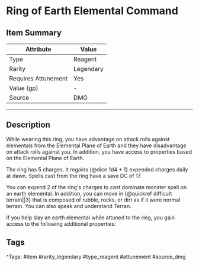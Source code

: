 # Ring of Earth Elemental Command

## Item Summary

| Attribute            | Value                        |
|----------------------|------------------------------|
| Type                 | Reagent |
| Rarity               | Legendary             |
| Requires Attunement  | Yes                |
| Value (gp)           | -    |
| Source               | DMG |

---

## Description

While wearing this ring, you have advantage on attack rolls against elementals from the Elemental Plane of Earth and they have disadvantage on attack rolls against you. In addition, you have access to properties based on the Elemental Plane of Earth.

The ring has 5 charges. It regains {@dice 1d4 + 1} expended charges daily at dawn. Spells cast from the ring have a save DC of 17.

You can expend 2 of the ring's charges to cast dominate monster spell on an earth elemental. In addition, you can move in {@quickref difficult terrain||3} that is composed of rubble, rocks, or dirt as if it were normal terrain. You can also speak and understand Terran.

If you help slay an earth elemental while attuned to the ring, you gain access to the following additional properties:

## Tags

^Tags: #item #rarity_legendary #type_reagent #attunement #source_dmg